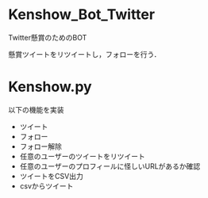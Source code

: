 # Kenshow_Bot_Twitter
Twitter懸賞のためのBOT

懸賞ツイートをリツイートし，フォローを行う．

# Kenshow.py
以下の機能を実装
* ツイート
* フォロー
* フォロー解除
* 任意のユーザーのツイートをリツイート
* 任意のユーザーのプロフィールに怪しいURLがあるか確認
* ツイートをCSV出力
* csvからツイート
